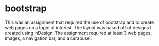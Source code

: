 # bootstrap

This was an assignment that required the use of bootstrap and to create web pages on a topic of interest.
The layout was based off of designs I created using inDesign.
The assignment required at least 3 web pages, images, a navigation bar, and a caraousel. 
